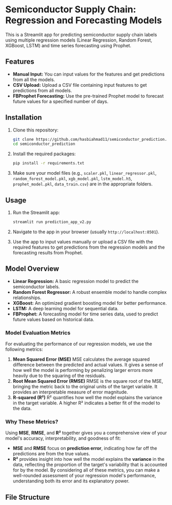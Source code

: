 # Semiconductor Supply Chain: Regression and Forecasting Models

This is a Streamlit app for predicting semiconductor supply chain labels using multiple regression models (Linear Regression, Random Forest, XGBoost, LSTM) and time series forecasting using Prophet.

## Features
- **Manual Input:** You can input values for the features and get predictions from all the models.
- **CSV Upload:** Upload a CSV file containing input features to get predictions from all models.
- **FBProphet Forecasting:** Use the pre-trained Prophet model to forecast future values for a specified number of days.

## Installation

1. Clone this repository:
    ```bash
    git clone https://github.com/hasbiahmad11/semiconductor_prediction.git
    cd semiconductor_prediction
    ```

2. Install the required packages:
    ```bash
    pip install -r requirements.txt
    ```

3. Make sure your model files (e.g., `scaler.pkl`, `linear_regressor.pkl`, `random_forest_model.pkl`, `xgb_model.pkl`, `lstm_model.h5`, `prophet_model.pkl`, `data_train.csv`) are in the appropriate folders.

## Usage

1. Run the Streamlit app:
    ```bash
    streamlit run prediction_app_v2.py
    ```

2. Navigate to the app in your browser (usually `http://localhost:8501`).

3. Use the app to input values manually or upload a CSV file with the required features to get predictions from the regression models and the forecasting results from Prophet.

## Model Overview
- **Linear Regression:** A basic regression model to predict the semiconductor labels.
- **Random Forest Regressor:** A robust ensemble model to handle complex relationships.
- **XGBoost:** An optimized gradient boosting model for better performance.
- **LSTM:** A deep learning model for sequential data.
- **FBProphet:** A forecasting model for time series data, used to predict future values based on historical data.
### Model Evaluation Metrics
For evaluating the performance of our regression models, we use the following metrics:
1. **Mean Squared Error (MSE)**
   MSE calculates the average squared difference between the predicted and actual values. It gives a sense of how well the model is performing by penalizing larger errors more heavily due to the squaring of the residuals.
2. **Root Mean Squared Error (RMSE)**
   RMSE is the square root of the MSE, bringing the metric back to the original units of the target variable. It provides an interpretable measure of error magnitude.
3. **R-squared (R²)**
   R² quantifies how well the model explains the variance in the target variable. A higher R² indicates a better fit of the model to the data.
### Why These Metrics?
Using **MSE**, **RMSE**, and **R²** together gives you a comprehensive view of your model's accuracy, interpretability, and goodness of fit:
- **MSE** and **RMSE** focus on **prediction error**, indicating how far off the predictions are from the true values.
- **R²** provides insight into how well the model explains the **variance** in the data, reflecting the proportion of the target's variability that is accounted for by the model.
By considering all of these metrics, you can make a well-rounded assessment of your regression model's performance, understanding both its error and its explanatory power.


## File Structure

